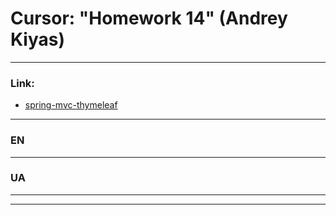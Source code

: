 # Cursor: "Homework 14" (Andrey Kiyas)
___
### Link:
- [spring-mvc-thymeleaf](https://java-master.com/spring-mvc-thymeleaf/)
___
### EN

___
### UA

---

---